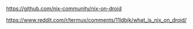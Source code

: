 https://github.com/nix-community/nix-on-droid

https://www.reddit.com/r/termux/comments/11ldbjk/what_is_nix_on_droid/
